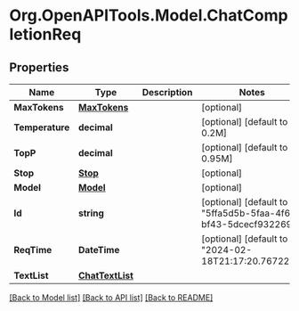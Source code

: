 # Org.OpenAPITools.Model.ChatCompletionReq

## Properties

Name | Type | Description | Notes
------------ | ------------- | ------------- | -------------
**MaxTokens** | [**MaxTokens**](MaxTokens.md) |  | [optional] 
**Temperature** | **decimal** |  | [optional] [default to 0.2M]
**TopP** | **decimal** |  | [optional] [default to 0.95M]
**Stop** | [**Stop**](Stop.md) |  | [optional] 
**Model** | [**Model**](Model.md) |  | [optional] 
**Id** | **string** |  | [optional] [default to "5ffa5d5b-5faa-4f6b-bf43-5dcecf932269"]
**ReqTime** | **DateTime** |  | [optional] [default to "2024-02-18T21:17:20.767221"]
**TextList** | [**ChatTextList**](ChatTextList.md) |  | 

[[Back to Model list]](../README.md#documentation-for-models) [[Back to API list]](../README.md#documentation-for-api-endpoints) [[Back to README]](../README.md)

